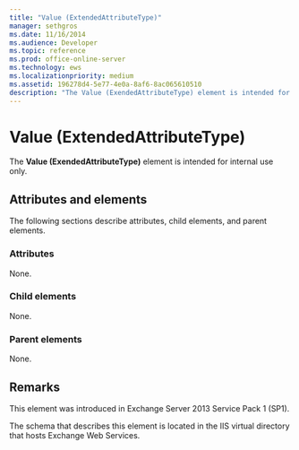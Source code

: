 ```yaml
---
title: "Value (ExtendedAttributeType)"
manager: sethgros
ms.date: 11/16/2014
ms.audience: Developer
ms.topic: reference
ms.prod: office-online-server
ms.technology: ews
ms.localizationpriority: medium
ms.assetid: 196278d4-5e77-4e0a-8af6-8ac065610510
description: "The Value (ExendedAttributeType) element is intended for internal use only."
---
```


# Value (ExtendedAttributeType)

The **Value (ExendedAttributeType)** element is intended for internal use only. 

## Attributes and elements

The following sections describe attributes, child elements, and parent elements.
  
### Attributes

None.
  
### Child elements

None.
  
### Parent elements

None.
  
## Remarks

This element was introduced in Exchange Server 2013 Service Pack 1 (SP1).
  
The schema that describes this element is located in the IIS virtual directory that hosts Exchange Web Services.
  

